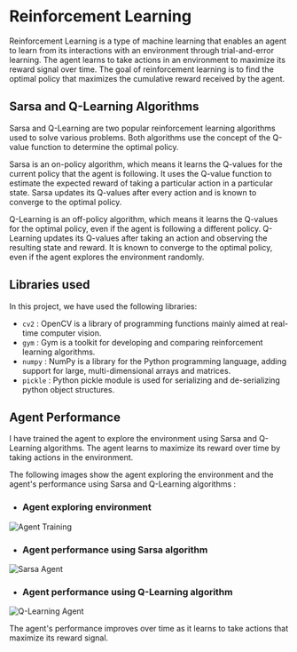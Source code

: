 # **Reinforcement Learning**
<p>Reinforcement Learning is a type of machine learning that enables an agent to learn from its interactions with an environment through trial-and-error learning. The agent learns to take actions in an environment to maximize its reward signal over time. The goal of reinforcement learning is to find the optimal policy that maximizes the cumulative reward received by the agent.</p>

## **Sarsa and Q-Learning Algorithms**
<p>Sarsa and Q-Learning are two popular reinforcement learning algorithms used to solve various problems. Both algorithms use the concept of the Q-value function to determine the optimal policy.

Sarsa is an on-policy algorithm, which means it learns the Q-values for the current policy that the agent is following. It uses the Q-value function to estimate the expected reward of taking a particular action in a particular state. Sarsa updates its Q-values after every action and is known to converge to the optimal policy.

Q-Learning is an off-policy algorithm, which means it learns the Q-values for the optimal policy, even if the agent is following a different policy. Q-Learning updates its Q-values after taking an action and observing the resulting state and reward. It is known to converge to the optimal policy, even if the agent explores the environment randomly.</p>

## **Libraries used**
<p>In this project, we have used the following libraries:

- `cv2` : OpenCV is a library of programming functions mainly aimed at real-time computer vision.
- `gym` : Gym is a toolkit for developing and comparing reinforcement learning algorithms.
- `numpy` : NumPy is a library for the Python programming language, adding support for large, multi-dimensional arrays and matrices.
- `pickle` : Python pickle module is used for serializing and de-serializing python object structures.</p>

## **Agent Performance**
<p>I have trained the agent to explore the environment using Sarsa and Q-Learning algorithms. The agent learns to maximize its reward over time by taking actions in the environment.

The following images show the agent exploring the environment and the agent's performance using Sarsa and Q-Learning algorithms :</p>

- <h3>Agent exploring environment</h3>

![Agent Training](https://user-images.githubusercontent.com/96681905/226179019-d7404a91-a046-45f4-9ed0-849ef370f7ce.gif)

- <h3>Agent performance using Sarsa algorithm</h3>

![Sarsa Agent](https://user-images.githubusercontent.com/96681905/226179016-5036e0b5-a664-4124-b607-3c4181da768b.gif)


- <h3>Agent performance using Q-Learning algorithm</h3>

![Q-Learning Agent](https://user-images.githubusercontent.com/96681905/226179020-415413d3-2e69-49b0-a07d-eae33a7f5811.gif)


<p>The agent's performance improves over time as it learns to take actions that maximize its reward signal.</p>


